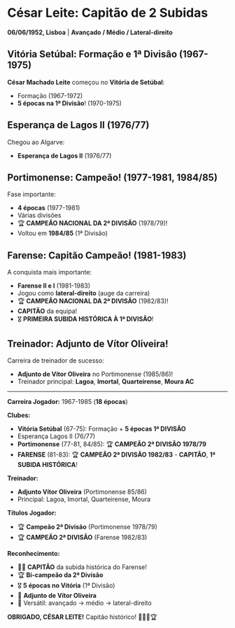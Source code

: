 # César Leite: Capitão de 2 Subidas

**06/06/1952, Lisboa** | **Avançado / Médio / Lateral-direito**

## Vitória Setúbal: Formação e 1ª Divisão (1967-1975)

**César Machado Leite** começou no **Vitória de Setúbal**:
- Formação (1967-1972)
- **5 épocas na 1ª Divisão**! (1970-1975)

## Esperança de Lagos II (1976/77)

Chegou ao Algarve:
- **Esperança de Lagos II** (1976/77)

## Portimonense: Campeão! (1977-1981, 1984/85)

Fase importante:
- **4 épocas** (1977-1981)
- Várias divisões
- 🏆 **CAMPEÃO NACIONAL DA 2ª DIVISÃO** (1978/79)!
- Voltou em **1984/85** (1ª Divisão)

## Farense: Capitão Campeão! (1981-1983)

A conquista mais importante:
- **Farense II e I** (1981-1983)
- Jogou como **lateral-direito** (auge da carreira)
- 🏆 **CAMPEÃO NACIONAL DA 2ª DIVISÃO** (1982/83)!
- **CAPITÃO** da equipa!
- 🎖️ **PRIMEIRA SUBIDA HISTÓRICA À 1ª DIVISÃO**!

## Treinador: Adjunto de Vítor Oliveira!

Carreira de treinador de sucesso:
- **Adjunto de Vítor Oliveira** no Portimonense (1985/86)!
- Treinador principal: **Lagoa**, **Imortal**, **Quarteirense**, **Moura AC**

---

**Carreira Jogador:** 1967-1985 (**18 épocas**)

**Clubes:**
- **Vitória Setúbal** (67-75): Formação + **5 épocas 1ª DIVISÃO**
- Esperança Lagos II (76/77)
- **Portimonense** (77-81, 84/85): 🏆 **CAMPEÃO 2ª DIVISÃO 1978/79**
- **FARENSE** (81-83): 🏆 **CAMPEÃO 2ª DIVISÃO 1982/83** - **CAPITÃO**, **1ª SUBIDA HISTÓRICA**!

**Treinador:**
- **Adjunto Vítor Oliveira** (Portimonense 85/86)
- Principal: Lagoa, Imortal, Quarteirense, Moura

**Títulos Jogador:**
- 🏆 **Campeão 2ª Divisão** (Portimonense 1978/79)
- 🏆 **CAMPEÃO 2ª DIVISÃO** (Farense 1982/83)

**Reconhecimento:**
- 👨‍✈️ **CAPITÃO** da subida histórica do Farense!
- 🏆 **Bi-campeão da 2ª Divisão**
- 🎖️ **5 épocas no Vitória** (1ª Divisão)
- 👔 **Adjunto de Vítor Oliveira**
- 💪 Versátil: avançado → médio → lateral-direito

**OBRIGADO, CÉSAR LEITE!** Capitão histórico! 🦁👨‍✈️🏆
